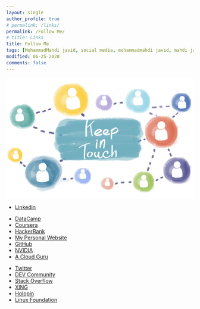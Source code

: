 ```yaml
---
layout: single
author_profile: true
# permalink: /links/
permalink: /Follow Me/
# title: Links
title: Follow Me
tags: [MohammadMahdi javid, social media, mohammadmahdi javid, mahdi javid, mohammadmahdijavid, mahdijavid, javid,      mahdi, mohammadmahdi]
modified: 06-25-2020
comments: false
---
```


<div>
    <img style="margin: auto; display: block;"
        alt="Stay in touch with MohammadMahdi Javid"
        src="/assets/images/keep-in-touch.jpg" />
</div>

* [Linkedin](http://www.linkedin.com/in/mohammadmahdijavid/)
<!-- * [Google Scholar](http://scholar.google.com/citations?user=ruUtSOgAAAAJ&hl=en) -->
* [DataCamp](http://www.datacamp.com/profile/mahdijavid1380)
* [Coursera](http://www.coursera.org/user/8f433bca8bdb9a4058f8e245a4a52750)
* [HackerRank](http://hackerrank.com/mahdijavid1380)
* [My Personal Website](http://mohammadmahdijavid.ir/)
* [GitHub](http://github.com/mohammadmahdijavid)
* [NVIDIA](http://courses.nvidia.com/in/mohammadmahdijavid/)
* [A Cloud Guru](http://learn.acloud.guru/profile/mohammadmahdijavid)
<!-- * [ORCID](http://orcid.org/0000-0002-8447-7513) -->
<!-- * [RG](http://researchgate.net/profile/Mohammadmahdi-Javid) -->
* [Twitter](http://twitter.com/mahdijavid1380)
* [DEV Community](http://dev.to/mohammadmahdijavid)
* [Stack Overflow](http://stackoverflow.com/users/19659244/mohammadmahdi-javid)
* [XING](http://xing.com/profile/MohammadMahdi_Javid)
* [Holopin](http://holopin.io/@mohammadmahdijavid)
* [Linux Foundation](http://openprofile.dev/profile/mohammadmahdijavid)
